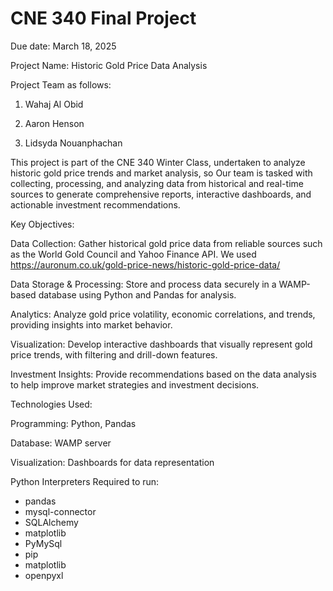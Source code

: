 # CNE 340 Final Project

Due date: March 18, 2025

Project Name: Historic Gold Price Data Analysis

Project Team as follows:

1) Wahaj Al Obid

2) Aaron Henson

3) Lidsyda Nouanphachan


This project is part of the CNE 340 Winter Class, undertaken to analyze historic gold price trends and market analysis, so Our team is tasked with collecting, processing, and analyzing data from historical and real-time sources to generate comprehensive reports, interactive dashboards, and actionable investment recommendations.

Key Objectives:

Data Collection: Gather historical gold price data from reliable sources such as the World Gold Council and Yahoo Finance API. We used https://auronum.co.uk/gold-price-news/historic-gold-price-data/

Data Storage & Processing: Store and process data securely in a WAMP-based database using Python and Pandas for analysis.

Analytics: Analyze gold price volatility, economic correlations, and trends, providing insights into market behavior.

Visualization: Develop interactive dashboards that visually represent gold price trends, with filtering and drill-down features.

Investment Insights: Provide recommendations based on the data analysis to help improve market strategies and investment decisions.



Technologies Used:

Programming: Python, Pandas

Database: WAMP server

Visualization: Dashboards for data representation

Python Interpreters Required to run:
- pandas
- mysql-connector
- SQLAlchemy
- matplotlib
- PyMySql
- pip
- matplotlib
- openpyxl